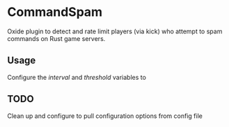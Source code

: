 # CommandSpam
Oxide plugin to detect and rate limit players (via kick) who attempt to spam commands on Rust game servers.


## Usage

Configure the *interval* and *threshold* variables to 


## TODO

Clean up and configure to pull configuration options from config file
